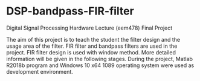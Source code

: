 # DSP-bandpass-FIR-filter
Digital Signal Processing Hardware Lecture (eem478) Final Project

The aim of this project is to teach the student the filter design and the usage area of the filter. FIR filter and bandpass filters are used in the project. FIR filter design is used with window method. More detailed information will be given in the following stages.
During the project, Matlab R2018b program and Windows 10 x64 1089 operating system were used as development environment.


